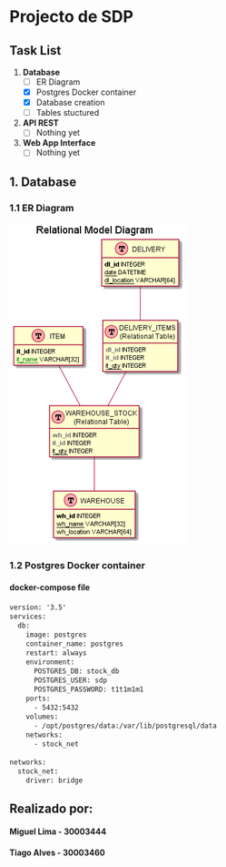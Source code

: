 # Projecto de SDP
## Task List
1. **Database**
    * [ ] ER Diagram
    * [x] Postgres Docker container
    * [x] Database creation
    * [ ] Tables stuctured
2. **API REST**
    * [ ] Nothing yet
3. **Web App Interface**
    * [ ] Nothing yet

## 1. Database
### 1.1 ER Diagram
![Relational Model Diagram](/docs/database/Relational%20Model%20Diagram.png)
### 1.2 Postgres Docker container
#### docker-compose file
````
version: '3.5'
services:
  db:
    image: postgres
    container_name: postgres
    restart: always
    environment:
      POSTGRES_DB: stock_db
      POSTGRES_USER: sdp
      POSTGRES_PASSWORD: t1t1m1m1
    ports:
      - 5432:5432
    volumes:
      - /opt/postgres/data:/var/lib/postgresql/data
    networks:
      - stock_net
      
networks:
  stock_net:
    driver: bridge
````


## Realizado por:
#### Miguel Lima - 30003444
#### Tiago Alves - 30003460
